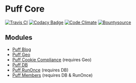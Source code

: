 # Puff Core
[![Travis CI](https://api.travis-ci.org/eustasy/puff-core.svg?branch=master)](https://travis-ci.org/eustasy/puff-core)
[![Codacy Badge](https://api.codacy.com/project/badge/Grade/ec942a83ce0f431d9f2a9bc0abada3b3)](https://www.codacy.com/app/eustasy/puff-core)
[![Code Climate](https://codeclimate.com/github/eustasy/puff-core/badges/gpa.svg)](https://codeclimate.com/github/eustasy/puff-core)
[![Bountysource](https://www.bountysource.com/badge/tracker?tracker_id=17638338)](https://www.bountysource.com/teams/eustasy/issues?tracker_ids=17638338)

## Modules
- [Puff Blog](https://github.com/eustasy/puff-blog)
- [Puff Geo](https://github.com/eustasy/puff-geo)
- [Puff Cookie Compliance](https://github.com/eustasy/puff-cookiecompliance) (requires Geo)
- [Puff DB](https://github.com/eustasy/puff-db)
- [Puff RunOnce](https://github.com/eustasy/puff-runonce) (requires DB)
- [Puff Members](https://github.com/eustasy/puff-members) (requires DB & RunOnce)
